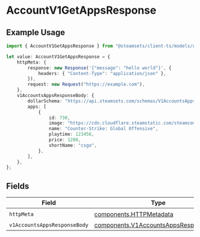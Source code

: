 # AccountV1GetAppsResponse

## Example Usage

```typescript
import { AccountV1GetAppsResponse } from "@steamsets/client-ts/models/operations";

let value: AccountV1GetAppsResponse = {
    httpMeta: {
        response: new Response('{"message": "hello world"}', {
            headers: { "Content-Type": "application/json" },
        }),
        request: new Request("https://example.com"),
    },
    v1AccountsAppsResponseBody: {
        dollarSchema: "https://api.steamsets.com/schemas/V1AccountsAppsResponseBody.json",
        apps: [
            {
                id: 730,
                image: "https://cdn.cloudflare.steamstatic.com/steamcommunity/public/images/apps/730/a1a2f9f3f4c0c2b1f8d3a4e5f6d7e8f9.jpg",
                name: "Counter-Strike: Global Offensive",
                playtime: 123456,
                price: 1200,
                shortName: "csgo",
            },
        ],
    },
};
```

## Fields

| Field                                                                                          | Type                                                                                           | Required                                                                                       | Description                                                                                    |
| ---------------------------------------------------------------------------------------------- | ---------------------------------------------------------------------------------------------- | ---------------------------------------------------------------------------------------------- | ---------------------------------------------------------------------------------------------- |
| `httpMeta`                                                                                     | [components.HTTPMetadata](../../models/components/httpmetadata.md)                             | :heavy_check_mark:                                                                             | N/A                                                                                            |
| `v1AccountsAppsResponseBody`                                                                   | [components.V1AccountsAppsResponseBody](../../models/components/v1accountsappsresponsebody.md) | :heavy_minus_sign:                                                                             | OK                                                                                             |